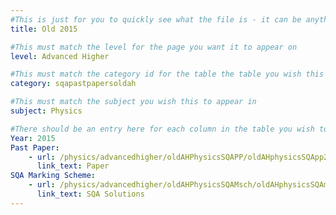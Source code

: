 ```yaml
---
#This is just for you to quickly see what the file is - it can be anything you want
title: Old 2015

#This must match the level for the page you want it to appear on
level: Advanced Higher

#This must match the category id for the table the table you wish this to appear in
category: sqapastpapersoldah

#This must match the subject you wish this to appear in
subject: Physics

#There should be an entry here for each column in the table you wish to populate:
Year: 2015
Past Paper:
    - url: /physics/advancedhigher/oldAHPhysicsSQAPP/oldAHphysicsSQApp2015.pdf
      link_text: Paper
SQA Marking Scheme:
    - url: /physics/advancedhigher/oldAHPhysicsSQAMsch/oldAHphysicsSQAmsch2015.pdf
      link_text: SQA Solutions
---
```


